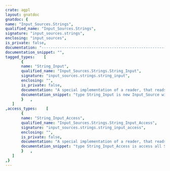 ```yaml
---
crate: agpl
layout: gnatdoc
gnatdoc: {
name: "Input_Sources.Strings",
qualified_name: "Input_Sources.Strings",
signature: "input_sources.strings",
enclosing: "input_sources",
is_private: false,
documentation: "---------------------------------------------------------------------\n                XML/Ada - An XML suite for Ada95                   --\n                                                                   --\n                       Copyright (C) 2001-2002                     --\n                            ACT-Europe                             --\n                                                                   --\n This library is free software; you can redistribute it and/or     --\n modify it under the terms of the GNU General Public               --\n License as published by the Free Software Foundation; either      --\n version 2 of the License, or (at your option) any later version.  --\n                                                                   --\n This library is distributed in the hope that it will be useful,   --\n but WITHOUT ANY WARRANTY; without even the implied warranty of    --\n MERCHANTABILITY or FITNESS FOR A PARTICULAR PURPOSE.  See the GNU --\n General Public License for more details.                          --\n                                                                   --\n You should have received a copy of the GNU General Public         --\n License along with this library; if not, write to the             --\n Free Software Foundation, Inc., 59 Temple Place - Suite 330,      --\n Boston, MA 02111-1307, USA.                                       --\n                                                                   --\n As a special exception, if other files instantiate generics from  --\n this unit, or you link this unit with other files to produce an   --\n executable, this  unit  does not  by itself cause  the resulting  --\n executable to be covered by the GNU General Public License. This  --\n exception does not however invalidate any other reasons why the   --\n executable file  might be covered by the  GNU Public License.     --\n---------------------------------------------------------------------",
documentation_snippet: "",
tagged_types:    [
       {
       name: "String_Input",
       qualified_name: "Input_Sources.Strings.String_Input",
       signature: "input_sources.strings.string_input",
       enclosing: "",
       is_private: false,
       documentation: "A special implementation of a reader, that reads from a unicode\nbyte sequence.",
       documentation_snippet: "type String_Input is new Input_Source with private;",
       }   ,
   ]
,access_types:    [
       {
       name: "String_Input_Access",
       qualified_name: "Input_Sources.Strings.String_Input_Access",
       signature: "input_sources.strings.string_input_access",
       enclosing: "",
       is_private: false,
       documentation: "A special implementation of a reader, that reads from a unicode\nbyte sequence.",
       documentation_snippet: "type String_Input_Access is access all String_Input'Class;",
       }   ,
   ]
,}
---
```

